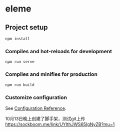# eleme

## Project setup
```
npm install
```

### Compiles and hot-reloads for development
```
npm run serve
```

### Compiles and minifies for production
```
npm run build
```

### Customize configuration
See [Configuration Reference](https://cli.vuejs.org/config/).


10月13日晚上创建了脚手架，测试git上传
https://sockboom.me/link/UYIthJWS65IgNyZB?mu=1

